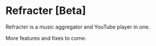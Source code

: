 # Refracter [Beta]

Refracter is a music aggregator and YouTube player in one.

More features and fixes to come.
